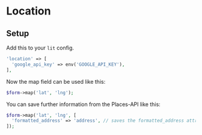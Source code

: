 # Location

## Setup

Add this to your `lit` config.

```php
'location' => [
  'google_api_key' => env('GOOGLE_API_KEY'),
],
```

Now the map field can be used like this:

```php
$form->map('lat', 'lng');
```

You can save further information from the Places-API like this:

```php
$form->map('lat', 'lng', [
  'formatted_address' => 'address', // saves the formatted_address attribute in the address column of your model
]);
```
